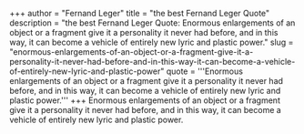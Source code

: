 +++
author = "Fernand Leger"
title = "the best Fernand Leger Quote"
description = "the best Fernand Leger Quote: Enormous enlargements of an object or a fragment give it a personality it never had before, and in this way, it can become a vehicle of entirely new lyric and plastic power."
slug = "enormous-enlargements-of-an-object-or-a-fragment-give-it-a-personality-it-never-had-before-and-in-this-way-it-can-become-a-vehicle-of-entirely-new-lyric-and-plastic-power"
quote = '''Enormous enlargements of an object or a fragment give it a personality it never had before, and in this way, it can become a vehicle of entirely new lyric and plastic power.'''
+++
Enormous enlargements of an object or a fragment give it a personality it never had before, and in this way, it can become a vehicle of entirely new lyric and plastic power.
